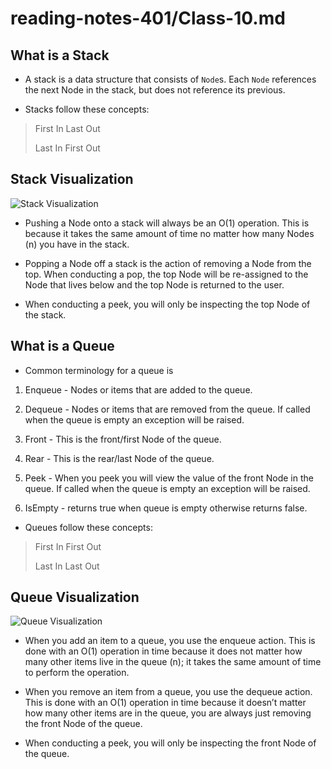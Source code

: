 # reading-notes-401/Class-10.md

## What is a Stack

* A stack is a data structure that consists of `Node`s. Each `Node` references the next Node in the stack, but does not reference its previous.

* Stacks follow these concepts:
>
> First In Last Out
>
> Last In First Out
>

## Stack Visualization

![Stack Visualization](https://codefellows.github.io/common_curriculum/data_structures_and_algorithms/Code_401/class-10/resources/images/stack1.PNG)

* Pushing a Node onto a stack will always be an O(1) operation. This is because it takes the same amount of time no matter how many Nodes (n) you have in the stack.

* Popping a Node off a stack is the action of removing a Node from the top. When conducting a pop, the top Node will be re-assigned to the Node that lives below and the top Node is returned to the user.

* When conducting a peek, you will only be inspecting the top Node of the stack.

## What is a Queue

* Common terminology for a queue is

1. Enqueue - Nodes or items that are added to the queue.

2. Dequeue - Nodes or items that are removed from the queue. If called when the queue is empty an exception will be raised.

3. Front - This is the front/first Node of the queue.

4. Rear - This is the rear/last Node of the queue.

5. Peek - When you peek you will view the value of the front Node in the queue. If called when the queue is empty an exception will be raised.

6. IsEmpty - returns true when queue is empty otherwise returns false.

* Queues follow these concepts:

>
> First In First Out
>
> Last In Last Out
>

## Queue Visualization

![Queue Visualization](https://codefellows.github.io/common_curriculum/data_structures_and_algorithms/Code_401/class-10/resources/images/Queue.PNG)

* When you add an item to a queue, you use the enqueue action. This is done with an O(1) operation in time because it does not matter how many other items live in the queue (n); it takes the same amount of time to perform the operation.

* When you remove an item from a queue, you use the dequeue action. This is done with an O(1) operation in time because it doesn’t matter how many other items are in the queue, you are always just removing the front Node of the queue.

* When conducting a peek, you will only be inspecting the front Node of the queue.

